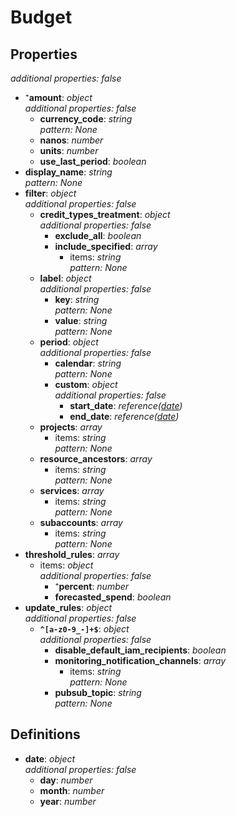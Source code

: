 # Budget

<!-- markdownlint-disable MD036 -->

## Properties

*additional properties: false*

- ⁺**amount**: *object*
  <br>*additional properties: false*
  - **currency_code**: *string*
    <br>*pattern: None*
  - **nanos**: *number*
  - **units**: *number*
  - **use_last_period**: *boolean*
- **display_name**: *string*
  <br>*pattern: None*
- **filter**: *object*
  <br>*additional properties: false*
  - **credit_types_treatment**: *object*
    <br>*additional properties: false*
    - **exclude_all**: *boolean*
    - **include_specified**: *array*
      - items: *string*
        <br>*pattern: None*
  - **label**: *object*
    <br>*additional properties: false*
    - **key**: *string*
      <br>*pattern: None*
    - **value**: *string*
      <br>*pattern: None*
  - **period**: *object*
    <br>*additional properties: false*
    - **calendar**: *string*
      <br>*pattern: None*
    - **custom**: *object*
      <br>*additional properties: false*
      - **start_date**: *reference([date](#refs-date))*
      - **end_date**: *reference([date](#refs-date))*
  - **projects**: *array*
    - items: *string*
      <br>*pattern: None*
  - **resource_ancestors**: *array*
    - items: *string*
      <br>*pattern: None*
  - **services**: *array*
    - items: *string*
      <br>*pattern: None*
  - **subaccounts**: *array*
    - items: *string*
      <br>*pattern: None*
- **threshold_rules**: *array*
  - items: *object*
    <br>*additional properties: false*
    - ⁺**percent**: *number*
    - **forecasted_spend**: *boolean*
- **update_rules**: *object*
  <br>*additional properties: false*
  - **`^[a-z0-9_-]+$`**: *object*
    <br>*additional properties: false*
    - **disable_default_iam_recipients**: *boolean*
    - **monitoring_notification_channels**: *array*
      - items: *string*
        <br>*pattern: None*
    - **pubsub_topic**: *string*
      <br>*pattern: None*

## Definitions

- **date**<a name="refs-date"></a>: *object*
  <br>*additional properties: false*
  - **day**: *number*
  - **month**: *number*
  - **year**: *number*
